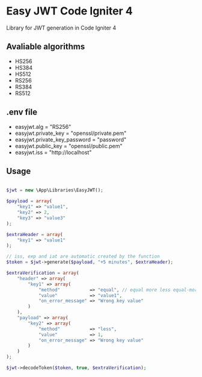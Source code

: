 # Easy JWT Code Igniter 4

Library for JWT generation in Code Igniter 4

## Avaliable algorithms

- HS256
- HS384
- HS512
- RS256
- RS384
- RS512

## .env file

- easyjwt.alg                  = "RS256"
- easyjwt.private_key          = "openssl/private.pem"
- easyjwt.private_key_password = "password"
- easyjwt.public_key           = "openssl/public.pem"
- easyjwt.iss                  = "http://localhost"

## Usage

```php

$jwt = new \App\Libraries\EasyJWT();

$payload = array(
    "key1" => "value1",
    "key2" => 2,
    "key3" => "value3"
);

$extraHeader = array(
    "key1" => "value1"
);

// iss, exp and iat are automatic created by the function
$token = $jwt->generate($payload, "+5 minutes", $extraHeader);

$extraVerification = array(
    "header" => array(
        "key1" => array(
            "method"           => "equal", // equal more less equal-more equal-less
            "value"            => "value1",
            "on_error_message" => "Wrong key value"
        )
    ),
    "payload" => array(
        "key2" => array(
            "method"           => "less",
            "value"            => 1,
            "on_error_message" => "Wrong key value"
        )
    )
);

$jwt->decodeToken($token, true, $extraVerification);
```
